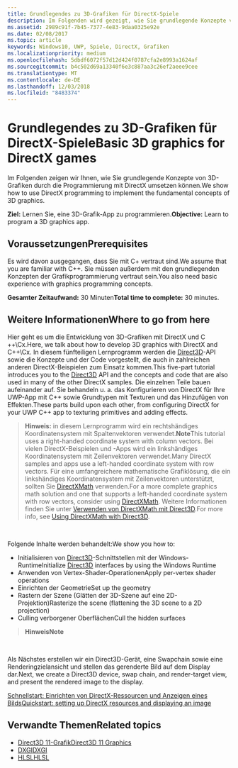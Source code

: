 ```yaml
---
title: Grundlegendes zu 3D-Grafiken für DirectX-Spiele
description: Im Folgenden wird gezeigt, wie Sie grundlegende Konzepte von 3D-Grafiken durch die Programmierung mit DirectX umsetzen können.
ms.assetid: 2989c91f-7b45-7377-4e83-9daa0325e92e
ms.date: 02/08/2017
ms.topic: article
keywords: Windows10, UWP, Spiele, DirectX, Grafiken
ms.localizationpriority: medium
ms.openlocfilehash: 5dbdf6072f57d12d424f0787cfa2e8993a1624af
ms.sourcegitcommit: b4c502d69a13340f6e3c887aa3c26ef2aeee9cee
ms.translationtype: MT
ms.contentlocale: de-DE
ms.lasthandoff: 12/03/2018
ms.locfileid: "8483374"
---
```

# <a name="basic-3d-graphics-for-directx-games"></a><span data-ttu-id="a47b8-104">Grundlegendes zu 3D-Grafiken für DirectX-Spiele</span><span class="sxs-lookup"><span data-stu-id="a47b8-104">Basic 3D graphics for DirectX games</span></span>



<span data-ttu-id="a47b8-105">Im Folgenden zeigen wir Ihnen, wie Sie grundlegende Konzepte von 3D-Grafiken durch die Programmierung mit DirectX umsetzen können.</span><span class="sxs-lookup"><span data-stu-id="a47b8-105">We show how to use DirectX programming to implement the fundamental concepts of 3D graphics.</span></span>

<span data-ttu-id="a47b8-106">**Ziel:** Lernen Sie, eine 3D-Grafik-App zu programmieren.</span><span class="sxs-lookup"><span data-stu-id="a47b8-106">**Objective:** Learn to program a 3D graphics app.</span></span>

## <a name="prerequisites"></a><span data-ttu-id="a47b8-107">Voraussetzungen</span><span class="sxs-lookup"><span data-stu-id="a47b8-107">Prerequisites</span></span>


<span data-ttu-id="a47b8-108">Es wird davon ausgegangen, dass Sie mit C+ vertraut sind.</span><span class="sxs-lookup"><span data-stu-id="a47b8-108">We assume that you are familiar with C++.</span></span> <span data-ttu-id="a47b8-109">Sie müssen außerdem mit den grundlegenden Konzepten der Grafikprogrammierung vertraut sein.</span><span class="sxs-lookup"><span data-stu-id="a47b8-109">You also need basic experience with graphics programming concepts.</span></span>

<span data-ttu-id="a47b8-110">**Gesamter Zeitaufwand:** 30 Minuten</span><span class="sxs-lookup"><span data-stu-id="a47b8-110">**Total time to complete:** 30 minutes.</span></span>

## <a name="where-to-go-from-here"></a><span data-ttu-id="a47b8-111">Weitere Informationen</span><span class="sxs-lookup"><span data-stu-id="a47b8-111">Where to go from here</span></span>


<span data-ttu-id="a47b8-112">Hier geht es um die Entwicklung von 3D-Grafiken mit DirectX und C ++\\Cx.</span><span class="sxs-lookup"><span data-stu-id="a47b8-112">Here, we talk about how to develop 3D graphics with DirectX and C++\\Cx.</span></span> <span data-ttu-id="a47b8-113">In diesem fünfteiligen Lernprogramm werden die [Direct3D](https://msdn.microsoft.com/library/windows/desktop/hh309466)-API sowie die Konzepte und der Code vorgestellt, die auch in zahlreichen anderen DirectX-Beispielen zum Einsatz kommen.</span><span class="sxs-lookup"><span data-stu-id="a47b8-113">This five-part tutorial introduces you to the [Direct3D](https://msdn.microsoft.com/library/windows/desktop/hh309466) API and the concepts and code that are also used in many of the other DirectX samples.</span></span> <span data-ttu-id="a47b8-114">Die einzelnen Teile bauen aufeinander auf. Sie behandeln u. a. das Konfigurieren von DirectX für Ihre UWP-App mit C++ sowie Grundtypen mit Texturen und das Hinzufügen von Effekten.</span><span class="sxs-lookup"><span data-stu-id="a47b8-114">These parts build upon each other, from configuring DirectX for your UWP C++ app to texturing primitives and adding effects.</span></span>

> <span data-ttu-id="a47b8-115">**Hinweis:** in diesem Lernprogramm wird ein rechtshändiges Koordinatensystem mit Spaltenvektoren verwendet.</span><span class="sxs-lookup"><span data-stu-id="a47b8-115">**Note**This tutorial uses a right-handed coordinate system with column vectors.</span></span> <span data-ttu-id="a47b8-116">Bei vielen DirectX-Beispielen und -Apps wird ein linkshändiges Koordinatensystem mit Zeilenvektoren verwendet.</span><span class="sxs-lookup"><span data-stu-id="a47b8-116">Many DirectX samples and apps use a left-handed coordinate system with row vectors.</span></span> <span data-ttu-id="a47b8-117">Für eine umfangreichere mathematische Grafiklösung, die ein linkshändiges Koordinatensystem mit Zeilenvektoren unterstützt, sollten Sie [DirectXMath](https://msdn.microsoft.com/library/windows/desktop/hh437833) verwenden.</span><span class="sxs-lookup"><span data-stu-id="a47b8-117">For a more complete graphics math solution and one that supports a left-handed coordinate system with row vectors, consider using [DirectXMath](https://msdn.microsoft.com/library/windows/desktop/hh437833).</span></span> <span data-ttu-id="a47b8-118">Weitere Informationen finden Sie unter [Verwenden von DirectXMath mit Direct3D](https://msdn.microsoft.com/library/windows/desktop/ff729728#Use_DXMath_with_D3D).</span><span class="sxs-lookup"><span data-stu-id="a47b8-118">For more info, see [Using DirectXMath with Direct3D](https://msdn.microsoft.com/library/windows/desktop/ff729728#Use_DXMath_with_D3D).</span></span>

 

<span data-ttu-id="a47b8-119">Folgende Inhalte werden behandelt:</span><span class="sxs-lookup"><span data-stu-id="a47b8-119">We show you how to:</span></span>

-   <span data-ttu-id="a47b8-120">Initialisieren von [Direct3D](https://msdn.microsoft.com/library/windows/desktop/hh309466)-Schnittstellen mit der Windows-Runtime</span><span class="sxs-lookup"><span data-stu-id="a47b8-120">Initialize [Direct3D](https://msdn.microsoft.com/library/windows/desktop/hh309466) interfaces by using the Windows Runtime</span></span>
-   <span data-ttu-id="a47b8-121">Anwenden von Vertex-Shader-Operationen</span><span class="sxs-lookup"><span data-stu-id="a47b8-121">Apply per-vertex shader operations</span></span>
-   <span data-ttu-id="a47b8-122">Einrichten der Geometrie</span><span class="sxs-lookup"><span data-stu-id="a47b8-122">Set up the geometry</span></span>
-   <span data-ttu-id="a47b8-123">Rastern der Szene (Glätten der 3D-Szene auf eine 2D-Projektion)</span><span class="sxs-lookup"><span data-stu-id="a47b8-123">Rasterize the scene (flattening the 3D scene to a 2D projection)</span></span>
-   <span data-ttu-id="a47b8-124">Culling verborgener Oberflächen</span><span class="sxs-lookup"><span data-stu-id="a47b8-124">Cull the hidden surfaces</span></span>

> **<span data-ttu-id="a47b8-125">Hinweis</span><span class="sxs-lookup"><span data-stu-id="a47b8-125">Note</span></span>**  

 

<span data-ttu-id="a47b8-126">Als Nächstes erstellen wir ein Direct3D-Gerät, eine Swapchain sowie eine Renderingzielansicht und stellen das gerenderte Bild auf dem Display dar.</span><span class="sxs-lookup"><span data-stu-id="a47b8-126">Next, we create a Direct3D device, swap chain, and render-target view, and present the rendered image to the display.</span></span>

[<span data-ttu-id="a47b8-127">Schnellstart: Einrichten von DirectX-Ressourcen und Anzeigen eines Bilds</span><span class="sxs-lookup"><span data-stu-id="a47b8-127">Quickstart: setting up DirectX resources and displaying an image</span></span>](setting-up-directx-resources.md)

## <a name="related-topics"></a><span data-ttu-id="a47b8-128">Verwandte Themen</span><span class="sxs-lookup"><span data-stu-id="a47b8-128">Related topics</span></span>


* [<span data-ttu-id="a47b8-129">Direct3D 11-Grafik</span><span class="sxs-lookup"><span data-stu-id="a47b8-129">Direct3D 11 Graphics</span></span>](https://msdn.microsoft.com/library/windows/desktop/ff476080)
* [<span data-ttu-id="a47b8-130">DXGI</span><span class="sxs-lookup"><span data-stu-id="a47b8-130">DXGI</span></span>](https://msdn.microsoft.com/library/windows/desktop/hh404534)
* [<span data-ttu-id="a47b8-131">HLSL</span><span class="sxs-lookup"><span data-stu-id="a47b8-131">HLSL</span></span>](https://msdn.microsoft.com/library/windows/desktop/bb509561)

 

 





